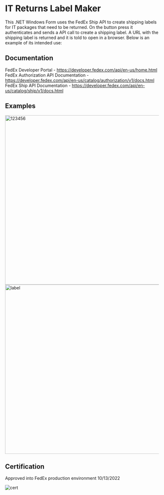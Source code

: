 # IT Returns Label Maker  
This .NET Windows Form uses the FedEx Ship API to create shipping labels for IT packages that need to be returned. On the button press it authenticates and sends a API call to create a shipping label. A URL with the shipping label is returned and it is told to open in a browser. Below is an example of its intended use:  
## Documentation
FedEx Developer Portal - https://developer.fedex.com/api/en-us/home.html  
FedEx Authorization API Documentation - https://developer.fedex.com/api/en-us/catalog/authorization/v1/docs.html   
FedEx Ship API Documentation - https://developer.fedex.com/api/en-us/catalog/ship/v1/docs.html  
## Examples
<img width="555" alt="123456" src="https://user-images.githubusercontent.com/84042739/208926109-e93189c3-3193-4f83-bb1a-477970eee110.PNG">
<img width="555" alt="label" src="https://user-images.githubusercontent.com/84042739/195855733-a40a5fe3-4136-4881-8876-e92be8f9d6d5.PNG">

## Certification
Approved into FedEx production environment 10/13/2022
  
![cert](https://user-images.githubusercontent.com/84042739/195855608-695a91a1-26c0-4821-867a-03ca12fa808c.png)
